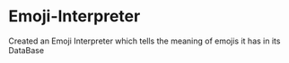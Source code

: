 # Emoji-Interpreter
Created an Emoji Interpreter which tells the meaning of emojis it has in its DataBase

